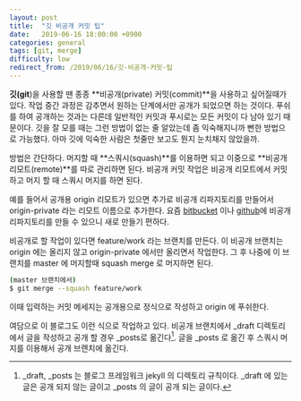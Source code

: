 ```yaml
---
layout: post
title:  "깃 비공개 커밋 팁"
date:   2019-06-16 18:00:00 +0900
categories: general
tags: [git, merge]
difficulty: low
redirect_from: /2019/06/16/깃-비공개-커밋-팁
---
```

**깃(git**)을 사용할 땐 종종 **비공개(private) 커밋(commit)**을 사용하고 싶어질때가 있다. 작업 중간 과정은 감추면서 원하는 단계에서만 공개가 되었으면 하는 것이다. 푸쉬를 하여 공개하는 것과는 다른데 일반적인 커밋과 푸시로는 모든 커밋이 다 남아 있기 때문이다. 깃을 잘 모를 때는 그런 방법이 없는 줄 알았는데 좀 익숙해지니까 뻔한 방법으로 가능했다. 아마 깃에 익숙한 사람은 첫줄만 보고도 뭔지 눈치채지 않았을까.

방법은 간단하다. 머지할 때 **스쿼시(squash)**를 이용하면 되고 이중으로 **비공개 리모트(remote)**를 따로 관리하면 된다. 비공개 커밋 작업은 비공개 리모트에서 커밋하고 머지 할 때 스쿼시 머지를 하면 된다.

예를 들어서 공개용 origin 리모트가 있으면 추가로 비공개 리파지토리를 만들어서 origin-private 라는 리모트 이름으로 추가한다. 요즘 [bitbucket](https://bitbucket.org/) 이나 [github](https://github.com/)에 비공개 리파지토리를 만들 수 있으니 새로 만들기 편하다.

비공개로 할 작업이 있다면 feature/work 라는 브랜치를 만든다. 이 비공개 브랜치는 origin 에는 올리지 않고 origin-private 에서만 올리면서 작업한다. 그 후 나중에 이 브랜치를 master 에 머지할때 squash merge 로 머지하면 된다.

```bash
(master 브랜치에서)
$ git merge --squash feature/work
```

이때 입력하는 커밋 메세지는 공개용으로 정식으로 작성하고 origin 에 푸쉬한다.

여담으로 이 블로그도 이런 식으로 작업하고 있다. 비공개 브랜치에서 _draft 디렉토리에서 글을 작성하고 공개 할 경우 _posts로 옮긴다[^1]. 글을 _posts 로 옮긴 후 스쿼시 머지를 이용해서 공개 브랜치에 옮긴다.

[^1]: _draft, _posts 는 블로그 프레임워크 jekyll 의 디렉토리 규칙이다. _draft 에 있는 글은 공개 되지 않는 글이고 _posts 의 글이 공개 되는 글이다.